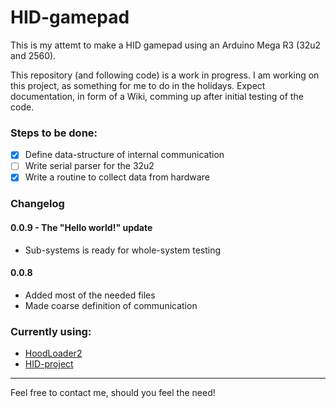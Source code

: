 # HID-gamepad
This is my attemt to make a HID gamepad using an Arduino Mega R3 (32u2 and 2560). 

This repository (and following code) is a work in progress. I am working on this project, as something for me to do in the holidays. Expect documentation, in form of a Wiki, comming up after initial testing of the code. 


### Steps to be done:

- [X] Define data-structure of internal communication
- [ ] Write serial parser for the 32u2
- [X] Write a routine to collect data from hardware

### Changelog

#### 0.0.9 - The "Hello world!" update
* Sub-systems is ready for whole-system testing


#### 0.0.8
* Added most of the needed files
* Made coarse definition of communication




### Currently using:

* [HoodLoader2](https://github.com/NicoHood/HoodLoader2)
* [HID-project](https://github.com/NicoHood/HID)

-------------------------------------------------------------
Feel free to contact me, should you feel the need!


